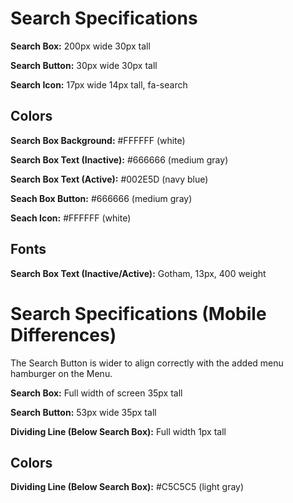 # Search Specifications
__Search Box:__ 200px wide 30px tall

__Search Button:__ 30px wide 30px tall

__Search Icon:__ 17px wide 14px tall, fa-search

## Colors
__Search Box Background:__ #FFFFFF (white)

__Search Box Text (Inactive):__ #666666 (medium gray)

__Search Box Text (Active):__ #002E5D (navy blue)

__Seach Box Button:__ #666666 (medium gray)

__Seach Icon:__ #FFFFFF (white)

## Fonts
__Search Box Text (Inactive/Active):__ Gotham, 13px, 400 weight

# Search Specifications (Mobile Differences)
The Search Button is wider to align correctly with the added menu hamburger on the Menu. 

__Search Box:__ Full width of screen 35px tall

__Search Button:__ 53px wide 35px tall

__Dividing Line (Below Search Box):__ Full width 1px tall

## Colors
__Dividing Line (Below Search Box):__ #C5C5C5 (light gray)
